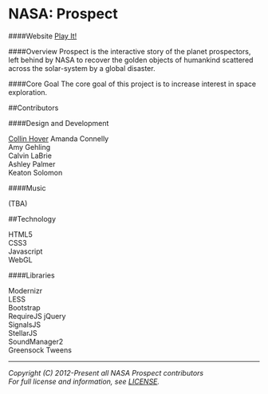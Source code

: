NASA: Prospect
========

####Website
[Play It!](http://nasaprospect.com/ "NASA: Prospect")

####Overview
Prospect is the interactive story of the planet prospectors, left behind by NASA to recover the golden objects of humankind scattered across the solar-system by a global disaster.  

####Core Goal
The core goal of this project is to increase interest in space exploration.

##Contributors

####Design and Development

[Collin Hover](http://collinhover.com "Collin Hover")
Amanda Connelly  
Amy Gehling  
Calvin LaBrie  
Ashley Palmer  
Keaton Solomon  

####Music
  
(TBA)  
  
##Technology
  
HTML5  
CSS3  
Javascript  
WebGL  

####Libraries
 
Modernizr  
LESS  
Bootstrap  
RequireJS
jQuery  
SignalsJS  
StellarJS  
SoundManager2  
Greensock Tweens  

---
  
*Copyright (C) 2012-Present all NASA Prospect contributors*  
*For full license and information, see [LICENSE](https://github.com/collinhover/nasaprospect/blob/master/LICENSE).*